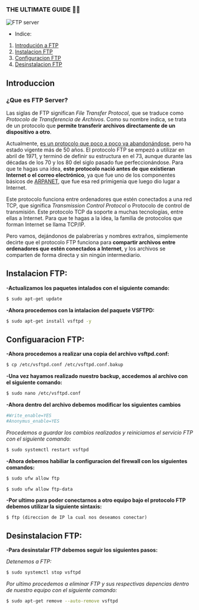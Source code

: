 ### THE ULTIMATE GUIDE 😶‍🌫️

  ![FTP server](https://www.redeszone.net/app/uploads-redeszone.net/2019/10/protocolo-ftp.jpg)

* Indice:
1.  [Introdución a FTP](#introduccion)
2.  [Instalacion FTP](#instalacion)
3.  [Configuracion FTP](#configuracion)
4.  [Desinstalacion FTP](desinstalacion)

## Introduccion

### ¿Que es FTP Server?
Las siglas de FTP significan _File Transfer Protocol_, que se traduce como _Protocolo de Transferencia de Archivos_. Como su nombre indica, se trata de un protocolo que **permite transferir archivos directamente de un dispositivo a otro**. 

Actualmente, [es un protocolo que poco a poco va abandonándose](https://www.xataka.com/aplicaciones/ftp-nos-va-dejando-50-anos-despues-su-creacion-chrome-firefox-seran-sus-verdugos), pero ha estado vigente más de 50 años. El protocolo FTP se empezó a utilizar en abril de 1971, y terminó de definir su estructura en el 73, aunque durante las décadas de los 70 y los 80 del siglo pasado fue perfeccionándose. Para que te hagas una idea,  **este protocolo nació antes de que existieran Internet o el correo electrónico**, ya que fue uno de los componentes básicos de  [ARPANET](https://www.xataka.com/historia-tecnologica/todo-internet-cabia-en-un-papel-a4-hace-40-anos-la-historia-del-nacimiento-de-arpanet), que fue esa red primigenia que luego dio lugar a Internet.

Este protocolo funciona entre ordenadores que estén conectados a una red TCP, que significa  _Transmission Control Protocol_  o Protocolo de control de transmisión. Este protocolo TCP da soporte a muchas tecnologías, entre ellas a Internet. Para que te hagas a la idea, la familia de protocolos que forman Internet se llama TCP/IP.

Pero vamos, dejándonos de palabrerías y nombres extraños, simplemente decirte que el protocolo FTP funciona para **compartir archivos entre ordenadores que estén conectados a Internet**, y los archivos se comparten de forma directa y sin ningún intermediario.

## Instalacion FTP:

**-Actualizamos los paquetes intalados con el siguiente comando:**
```bash
$ sudo apt-get update
```
**-Ahora procedemos con la intalacion del paquete VSFTPD:**
```bash
$ sudo apt-get install vsftpd -y
```
## Configuaracion FTP:

**-Ahora procedemos a realizar una copia del archivo vsftpd.conf:**
```bash
$ cp /etc/vsftpd.conf /etc/vsftpd.conf.bakup
```
**-Una vez hayamos realizado nuestro backup, accedemos al archivo con el siguiente comando:**
```bash
$ sudo nano /etc/vsftpd.conf
```
**-Ahora dentro del archivo debemos modificar los siguientes cambios**
```bash
#Write_enable=YES
#Anonymus_enable=YES
```
*Procedemos a guardar los cambios realizados y reiniciamos el servicio FTP con el siguiente comando:*
```bash
$ sudo systemctl restart vsftpd
```
**-Ahora debemos habiliar la configuracion del firewall con los siguientes comandos:**
```bash
$ sudo ufw allow ftp
```
```bash
$ sudo ufw allow ftp-data
```
**-Por ultimo para poder conectarnos a otro equipo bajo el protocolo FTP debemos utilizar la siguiente sintaxis:**
```nano
$ ftp (direccion de IP la cual nos deseamos conectar)
```
## Desinstalacion FTP:

**-Para desinstalar FTP debemos seguir los siguientes pasos:**

*Detenemos a FTP:*
```bash
$ sudo systemctl stop vsftpd
```
*Por ultimo procedemos a eliminar FTP y sus respectivas depencias dentro de nuestro equipo con el siguiente comando:*
```bash
$ sudo apt-get remove --auto-remove vsftpd
```